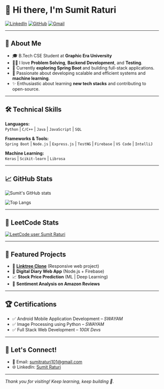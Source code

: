 # 👋 Hi there, I'm Sumit Raturi

[![LinkedIn](https://img.shields.io/badge/LinkedIn-blue?style=for-the-badge&logo=linkedin&logoColor=white)](https://www.linkedin.com/in/sumit-raturi-85a284250)
[![GitHub](https://img.shields.io/badge/GitHub-100000?style=for-the-badge&logo=github&logoColor=white)](https://github.com/samOhawk1)
[![Gmail](https://img.shields.io/badge/Email-D14836?style=for-the-badge&logo=gmail&logoColor=white)](mailto:sumitraturi101@gmail.com)

---

## 🚀 About Me
- 🎓 B.Tech CSE Student at **Graphic Era University**
- 👨‍💻 I love **Problem Solving**, **Backend Development**, and **Testing**.
- 🌱 Currently **exploring Spring Boot** and building full-stack applications.
- 🔭 Passionate about developing scalable and efficient systems and **machine learning**.
- ✨ Enthusiastic about learning **new tech stacks** and contributing to open-source.

---

## 🛠️ Technical Skills
**Languages:**  
`Python` | `C/C++` | `Java` | `JavaScript` | `SQL`

**Frameworks & Tools:**  
`Spring Boot` | `Node.js` | `Express.js` | `TestNG` | `Firebase` | `VS Code` | `IntelliJ`

**Machine Learning:**  
`Keras` | `Scikit-learn` | `Librosa`

---

## 📈 GitHub Stats
![Sumit's GitHub stats](https://github-readme-stats.vercel.app/api?username=samOhawk1&show_icons=true&theme=radical)

![Top Langs](https://github-readme-stats.vercel.app/api/top-langs/?username=samOhawk1&layout=compact&theme=radical)

---

## 🧠 LeetCode Stats
[![LeetCode user Sumit Raturi](https://leetcard.jacoblin.cool/sumitraturi?theme=dark&font=Roboto&ext=contest)](https://leetcode.com/u/THEDARKLORDLOVESAPPLES/)

---

## 📂 Featured Projects
- 🔗 **[Linktree Clone](https://github.com/samOhawk1/linktree)** (Responsive web project)
- 📔 **Digital Diary Web App** (Node.js + Firebase)  
- 📈 **Stock Price Prediction** (ML | Deep Learning)  
- 🛒 **Sentiment Analysis on Amazon Reviews**

---

## 🏆 Certifications
- ✅ Android Mobile Application Development – *SWAYAM*
- ✅ Image Processing using Python – *SWAYAM*
- ✅ Full Stack Web Development – *100X Devs*

---

## 🤝 Let's Connect!
- 📧 Email: [sumitraturi101@gmail.com](mailto:sumitraturi101@gmail.com)
- 🌐 LinkedIn: [Sumit Raturi](https://www.linkedin.com/in/sumit-raturi-85a284250)

---

*Thank you for visiting! Keep learning, keep building 🚀.*

